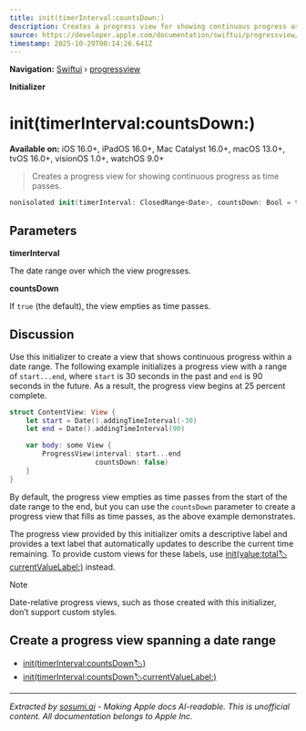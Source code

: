 ```yaml
---
title: init(timerInterval:countsDown:)
description: Creates a progress view for showing continuous progress as time passes.
source: https://developer.apple.com/documentation/swiftui/progressview/init(timerinterval:countsdown:)
timestamp: 2025-10-29T00:14:26.641Z
---
```


**Navigation:** [Swiftui](/documentation/swiftui) › [progressview](/documentation/swiftui/progressview)

**Initializer**

# init(timerInterval:countsDown:)

**Available on:** iOS 16.0+, iPadOS 16.0+, Mac Catalyst 16.0+, macOS 13.0+, tvOS 16.0+, visionOS 1.0+, watchOS 9.0+

> Creates a progress view for showing continuous progress as time passes.

```swift
nonisolated init(timerInterval: ClosedRange<Date>, countsDown: Bool = true)
```

## Parameters

**timerInterval**

The date range over which the view progresses.



**countsDown**

If `true` (the default), the view empties as time passes.



## Discussion

Use this initializer to create a view that shows continuous progress within a date range. The following example initializes a progress view with a range of `start...end`, where `start` is 30 seconds in the past and `end` is 90 seconds in the future. As a result, the progress view begins at 25 percent complete.

```swift
struct ContentView: View {
    let start = Date().addingTimeInterval(-30)
    let end = Date().addingTimeInterval(90)

    var body: some View {
        ProgressView(interval: start...end
                     countsDown: false)
    }
}
```



By default, the progress view empties as time passes from the start of the date range to the end, but you can use the `countsDown` parameter to create a progress view that fills as time passes, as the above example demonstrates.

The progress view provided by this initializer omits a descriptive label and provides a text label that automatically updates to describe the current time remaining. To provide custom views for these labels, use [init(value:total:label:currentValueLabel:)](/documentation/swiftui/progressview/init(value:total:label:currentvaluelabel:)) instead.

> [!NOTE]
> Date-relative progress views, such as those created with this initializer, don’t support custom styles.

## Create a progress view spanning a date range

- [init(timerInterval:countsDown:label:)](/documentation/swiftui/progressview/init(timerinterval:countsdown:label:))
- [init(timerInterval:countsDown:label:currentValueLabel:)](/documentation/swiftui/progressview/init(timerinterval:countsdown:label:currentvaluelabel:))

---

*Extracted by [sosumi.ai](https://sosumi.ai) - Making Apple docs AI-readable.*
*This is unofficial content. All documentation belongs to Apple Inc.*
